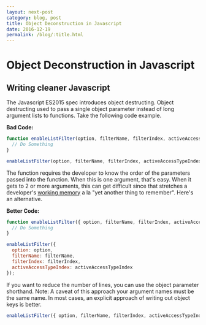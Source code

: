 ```yaml
---
layout: next-post
category: blog, post
title: Object Deconstruction in Javascript
date: 2016-12-19
permalink: /blog/:title.html
---
```


# Object Deconstruction in Javascript

## Writing cleaner Javascript

The Javascript ES2015 spec introduces object destructing. Object destructing used to pass a single object parameter instead of long argument lists to functions. Take the following code example.

**Bad Code:**

```js
function enableListFilter(option, filterName, filterIndex, activeAccessTypeIndex) {
  // Do Something
}

enableListFilter(option, filterName, filterIndex, activeAccessTypeIndex);
```

The function requires the developer to know the order of the parameters passed into the function.
When this is one argument, that's easy.
When it gets to 2 or more arguments, this can get difficult since that stretches a developer's [working memory](https://www.ncbi.nlm.nih.gov/pmc/articles/PMC2657600/) a la "yet another thing to remember".
Here's an alternative.

**Better Code:**

```js
function enableListFilter({ option, filterName, filterIndex, activeAccessTypeIndex }) {
  // Do Something
}

enableListFilter({
  option: option,
  filterName: filterName,
  filterIndex: filterIndex,
  activeAccessTypeIndex: activeAccessTypeIndex
});
```

If you want to reduce the number of lines, you can use the object parameter shorthand.
Note: A caveat of this approach your argument names must be the same name.
In most cases, an explicit approach of writing out object keys is better.

```js
enableListFilter({ option, filterName, filterIndex, activeAccessTypeIndex });
```
